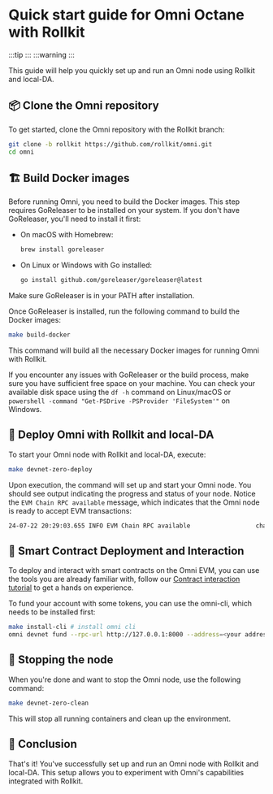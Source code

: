 # Quick start guide for Omni Octane with Rollkit

<!-- markdownlint-disable MD033 -->
<script setup>
import Callout from '../../.vitepress/components/callout.vue'
import ExecutionCallout from '../../.vitepress/components/execution_callout.vue'
import constants from '../../.vitepress/constants/constants.js'
</script>
<!-- markdownlint-enable MD033 -->

:::tip
<Callout />
:::
:::warning
<ExecutionCallout />
:::

This guide will help you quickly set up and run an Omni node using Rollkit and local-DA.

## 📦 Clone the Omni repository

To get started, clone the Omni repository with the Rollkit branch:

```bash
git clone -b rollkit https://github.com/rollkit/omni.git
cd omni
```

## 🏗️ Build Docker images

Before running Omni, you need to build the Docker images. This step requires GoReleaser to be installed on your system. If you don't have GoReleaser, you'll need to install it first:

- On macOS with Homebrew:
  ```bash
  brew install goreleaser
  ```
- On Linux or Windows with Go installed:
  ```bash
  go install github.com/goreleaser/goreleaser@latest
  ```

Make sure GoReleaser is in your PATH after installation.

Once GoReleaser is installed, run the following command to build the Docker images:

```bash
make build-docker
```

This command will build all the necessary Docker images for running Omni with Rollkit.

If you encounter any issues with GoReleaser or the build process, make sure you have sufficient free space on your machine. You can check your available disk space using the `df -h` command on Linux/macOS or `powershell -command "Get-PSDrive -PSProvider 'FileSystem'"` on Windows.

## 🚀 Deploy Omni with Rollkit and local-DA

To start your Omni node with Rollkit and local-DA, execute:

```bash
make devnet-zero-deploy
```

Upon execution, the command will set up and start your Omni node. You should see output indicating the progress and status of your node. Notice the `EVM Chain RPC available` message, which indicates that the Omni node is ready to accept EVM transactions:

```bash
24-07-22 20:29:03.655 INFO EVM Chain RPC available                  chain_id=1651 chain_name=omni_evm url=http://127.0.0.1:8000
```

## 🧪 Smart Contract Deployment and Interaction

To deploy and interact with smart contracts on the Omni EVM, you can use the tools you are already familiar with, follow our [Contract interaction tutorial](/tutorials/evm-contract-interaction) to get a hands on experience. 

To fund your account with some tokens, you can use the omni-cli, which needs to be installed first:

```bash
make install-cli # install omni cli 
omni devnet fund --rpc-url http://127.0.0.1:8000 --address=<your address>
``` 

## 🛑 Stopping the node

When you're done and want to stop the Omni node, use the following command:

```bash
make devnet-zero-clean
```

This will stop all running containers and clean up the environment.

## 🎉 Conclusion

That's it! You've successfully set up and run an Omni node with Rollkit and local-DA. This setup allows you to experiment with Omni's capabilities integrated with Rollkit.
